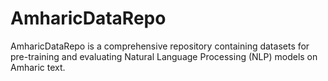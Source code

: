 # AmharicDataRepo
AmharicDataRepo is a comprehensive repository containing datasets for pre-training and evaluating Natural Language Processing (NLP) models on Amharic text. 
